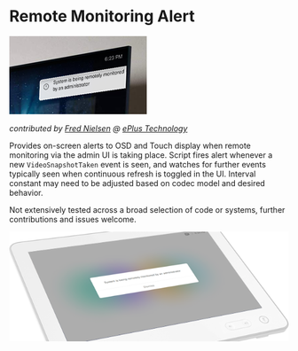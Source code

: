 # Remote Monitoring Alert

![osdUI](osdUI.png)

*contributed by [Fred Nielsen](https://github.com/fredless) @ [ePlus Technology](https://www.eplus.com)*

Provides on-screen alerts to OSD and Touch display when remote monitoring via the admin UI is taking place.  Script fires alert whenever a new `VideoSnapshotTaken` event is seen, and watches for further events typically seen when continuous refresh is toggled in the UI.  Interval constant may need to be adjusted based on codec model and desired behavior.

Not extensively tested across a broad selection of code or systems, further contributions and issues welcome.

![touchUI](touchUI.png)
